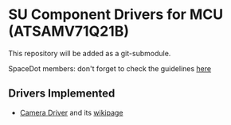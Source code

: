 # SU Component Drivers for MCU (ATSAMV71Q21B)

This repository will be added as a git-submodule.

SpaceDot members: don't forget to check the guidelines [here](https://mm.spacedot.gr/acubesat/pl/i9qt3t7cyirbxysramwzybk1se)

## Drivers Implemented

- [Camera Driver](https://gitlab.com/acubesat/su/on-board-software/su-component-drivers/-/tree/master/U3VCamDriver) and its [wikipage](https://gitlab.com/groups/acubesat/su/on-board-software/-/wikis/USB3-Vision-Camera-Driver)
